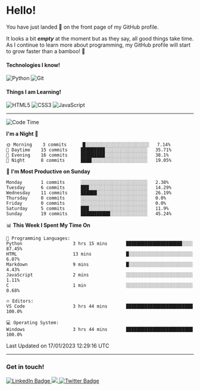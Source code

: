 # Hello!

You have just landed 🛬 on the front page of my GitHub profile.

It looks a bit ***empty*** at the moment but as they say, all good things take time. As I continue to learn more about programming, my GitHub profile will start to grow faster than a bamboo! 🎍 

#### Technologies I know!

![Python](https://img.shields.io/badge/python-3670A0?style=for-the-badge&logo=python&logoColor=ffdd54)
![Git](https://img.shields.io/badge/git-%23F05033.svg?style=for-the-badge&logo=git&logoColor=white)

#### Things I am Learning!

![HTML5](https://img.shields.io/badge/html5-%23E34F26.svg?style=for-the-badge&logo=html5&logoColor=white)
![CSS3](https://img.shields.io/badge/css3-%231572B6.svg?style=for-the-badge&logo=css3&logoColor=white)
![JavaScript](https://img.shields.io/badge/javascript-%23323330.svg?style=for-the-badge&logo=javascript&logoColor=%23F7DF1E)

<hr size="2" noshade="0">

<!--START_SECTION:waka-->
![Code Time](http://img.shields.io/badge/Code%20Time-8%20hrs%2025%20mins-blue)

**I'm a Night 🦉** 

```text
🌞 Morning    3 commits      █░░░░░░░░░░░░░░░░░░░░░░░░   7.14% 
🌆 Daytime    15 commits     █████████░░░░░░░░░░░░░░░░   35.71% 
🌃 Evening    16 commits     █████████░░░░░░░░░░░░░░░░   38.1% 
🌙 Night      8 commits      ████░░░░░░░░░░░░░░░░░░░░░   19.05%

```
📅 **I'm Most Productive on Sunday** 

```text
Monday       1 commits      ░░░░░░░░░░░░░░░░░░░░░░░░░   2.38% 
Tuesday      6 commits      ███░░░░░░░░░░░░░░░░░░░░░░   14.29% 
Wednesday    11 commits     ██████░░░░░░░░░░░░░░░░░░░   26.19% 
Thursday     0 commits      ░░░░░░░░░░░░░░░░░░░░░░░░░   0.0% 
Friday       0 commits      ░░░░░░░░░░░░░░░░░░░░░░░░░   0.0% 
Saturday     5 commits      ███░░░░░░░░░░░░░░░░░░░░░░   11.9% 
Sunday       19 commits     ███████████░░░░░░░░░░░░░░   45.24%

```


📊 **This Week I Spent My Time On** 

```text
💬 Programming Languages: 
Python                   3 hrs 15 mins       █████████████████████░░░░   87.45% 
HTML                     13 mins             █░░░░░░░░░░░░░░░░░░░░░░░░   6.07% 
Markdown                 9 mins              █░░░░░░░░░░░░░░░░░░░░░░░░   4.43% 
JavaScript               2 mins              ░░░░░░░░░░░░░░░░░░░░░░░░░   1.11% 
C                        1 min               ░░░░░░░░░░░░░░░░░░░░░░░░░   0.68%

🔥 Editors: 
VS Code                  3 hrs 44 mins       █████████████████████████   100.0%

💻 Operating System: 
Windows                  3 hrs 44 mins       █████████████████████████   100.0%

```


 Last Updated on 17/01/2023 12:29:16 UTC
<!--END_SECTION:waka-->

<hr size="2" noshade="0">

### Get in touch!

<div id="badges">
  <a href="https://www.linkedin.com/in/amritansh-sharma-7a4251245/">
    <img src="https://img.shields.io/badge/LinkedIn-blue?style=for-the-badge&logo=linkedin&logoColor=white" alt="LinkedIn Badge"/>
  </a>
  <a href="https://www.instagram.com/drowsycoder/">
    <img src="https://img.shields.io/badge/Instagram-%23E4405F.svg?style=for-the-badge&logo=Instagram&logoColor=white"/>
  </a>
  <a href="https://twitter.com/DrowsyCoder">
    <img src="https://img.shields.io/badge/Twitter-blue?style=for-the-badge&logo=twitter&logoColor=white" alt="Twitter Badge"/>
  </a>
</div>
